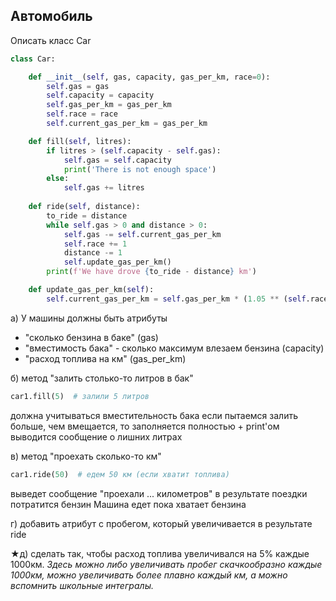 ## Автомобиль

Описать класс Car
``` python
class Car:

    def __init__(self, gas, capacity, gas_per_km, race=0):
        self.gas = gas
        self.capacity = capacity
        self.gas_per_km = gas_per_km
        self.race = race
        self.current_gas_per_km = gas_per_km

    def fill(self, litres):
        if litres > (self.capacity - self.gas):
            self.gas = self.capacity
            print('There is not enough space')
        else:
            self.gas += litres
    
    def ride(self, distance):
        to_ride = distance
        while self.gas > 0 and distance > 0:
            self.gas -= self.current_gas_per_km
            self.race += 1
            distance -= 1
            self.update_gas_per_km()
        print(f'We have drove {to_ride - distance} km')

    def update_gas_per_km(self):
        self.current_gas_per_km = self.gas_per_km * (1.05 ** (self.race / 1000))
```

а) У машины должны быть атрибуты
* "сколько бензина в баке" (gas)
* "вместимость бака" - сколько максимум влезаем бензина (capacity)
* "расход топлива на км" (gas_per_km)

б) метод "залить столько-то литров в бак"

``` python
car1.fill(5)  # залили 5 литров
```

должна учитываться вместительность бака
если пытаемся залить больше, чем вмещается, то заполняется полностью + print'ом выводится сообщение о лишних литрах

в) метод "проехать сколько-то км"

``` python
car1.ride(50)  # едем 50 км (если хватит топлива) 
```

выведет сообщение "проехали ... километров"
в результате поездки потратится бензин
Машина едет пока хватает бензина

г) добавить атрибут с пробегом, который увеличивается в результате ride

★д) сделать так, чтобы расход топлива увеличивался на 5% каждые 1000км.
*Здесь можно либо увеличивать пробег скачкообразно каждые 1000км, можно увеличивать более плавно каждый км, а можно вспомнить школьные интегралы.*
